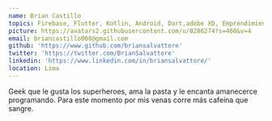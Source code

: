 ```yaml
---
name: Brian Castillo
topics: Firebase, Flutter, Kotlin, Android, Dart,adobe XD, Emprendimiento
picture: https://avatars2.githubusercontent.com/u/8286274?s=460&v=4
email: briancastillo008@gmail.com
github: 'https://www.github.com/briansalvattore'
twitter: 'https://twitter.com/BrianSalvattore'
linkedin: 'https://www.linkedin.com/in/briansalvattore/'
location: Lima
---
```


Geek que le gusta los superheroes, ama la pasta y le encanta amanecerce programando. 
Para este momento por mis venas corre más cafeína que sangre.

